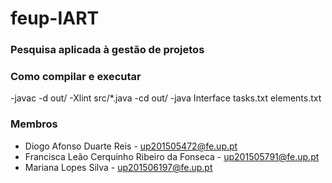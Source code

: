 # feup-IART

### Pesquisa aplicada à gestão de projetos

### Como compilar e executar

-javac -d out/ -Xlint src/*.java
-cd out/
-java Interface tasks.txt elements.txt


### Membros

- Diogo Afonso Duarte Reis - up201505472@fe.up.pt 
- Francisca Leão Cerquinho Ribeiro da Fonseca - up201505791@fe.up.pt 
- Mariana Lopes Silva - up201506197@fe.up.pt

